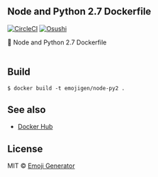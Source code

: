 ## Node and Python 2.7 Dockerfile 
[![CircleCI](https://circleci.com/gh/emoji-gen/docker-node-py2/tree/master.svg?style=shield)](https://circleci.com/gh/emoji-gen/docker-node-py2/tree/master)
[![Osushi](https://img.shields.io/badge/donate-osushi-EA2F57.svg)](https://osushi.love/intent/post/9ad90add99954e62ac79251606c10eec)

:whale: Node and Python 2.7 Dockerfile
<br>
<br>

## Build

```
$ docker build -t emojigen/node-py2 .
```

## See also

- [Docker Hub](https://hub.docker.com/r/emojigen/docker-node-py2/)

## License
MIT &copy; [Emoji Generator](https://emoji-gen.ninja/)
